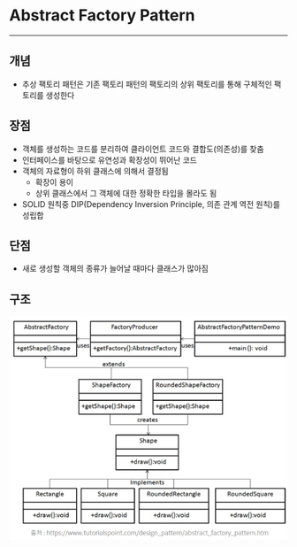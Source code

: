 # Abstract Factory Pattern
---
## 개념
- 추상 팩토리 패턴은 기존 팩토리 패턴의 팩토리의 상위 팩토리를 통해 구체적인 팩토리를 생성한다

## 장점
- 객체를 생성하는 코드를 분리하여 클라이언트 코드와 결합도(의존성)를 찾춤
- 인터페이스를 바탕으로 유연성과 확장성이 뛰어난 코드
- 객체의 자료형이 하위 클래스에 의해서 결정됨
    - 확장이 용이
    - 상위 클래스에서 그 객체에 대한 정확한 타입을 몰라도 됨
- SOLID 원칙중 DIP(Dependency Inversion Principle, 의존 관계 역전 원칙)를 성립합

## 단점
- 새로 생성할 객체의 종류가 늘어날 때마다 클래스가 많아짐

## 구조
![class_diagram](img/class_diagram.png)
